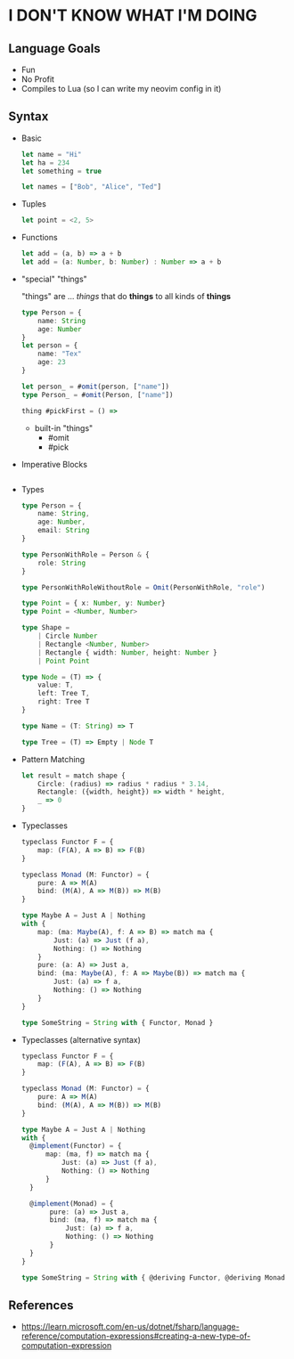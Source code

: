 # I DON'T KNOW WHAT I'M DOING


## Language Goals

- Fun
- No Profit
- Compiles to Lua (so I can write my neovim config in it)

## Syntax

- Basic

    ```typescript
    let name = "Hi"
    let ha = 234
    let something = true

    let names = ["Bob", "Alice", "Ted"]
    ```

- Tuples

    ```typescript
    let point = <2, 5>
    ```

- Functions

    ```typescript
    let add = (a, b) => a + b
    let add = (a: Number, b: Number) : Number => a + b
    ```

- "special" "things"

    "things" are ... _things_ that do **things** to all kinds of __things__

    ```typescript
    type Person = {
        name: String
        age: Number
    }
    let person = {
        name: "Tex"
        age: 23
    }

    let person_ = #omit(person, ["name"])
    type Person_ = #omit(Person, ["name"])

    thing #pickFirst = () => 
    ```

    - built-in "things"
        - #omit
        - #pick

- Imperative Blocks

   ```typescript
   ```

- Types

    ```typescript
    type Person = {
        name: String,
        age: Number,
        email: String
    }

    type PersonWithRole = Person & {
        role: String
    }

    type PersonWithRoleWithoutRole = Omit(PersonWithRole, "role")

    type Point = { x: Number, y: Number}
    type Point = <Number, Number>

    type Shape = 
        | Circle Number
        | Rectangle <Number, Number>
        | Rectangle { width: Number, height: Number }
        | Point Point

    type Node = (T) => {
        value: T,
        left: Tree T,
        right: Tree T
    }

    type Name = (T: String) => T

    type Tree = (T) => Empty | Node T
    ```

- Pattern Matching

    ```typescript
    let result = match shape {
        Circle: (radius) => radius * radius * 3.14,
        Rectangle: ({width, height}) => width * height,
        _ => 0
    }
    ```

- Typeclasses

    ```typescript
    typeclass Functor F = {
        map: (F(A), A => B) => F(B)
    }

    typeclass Monad (M: Functor) = {
        pure: A => M(A)
        bind: (M(A), A => M(B)) => M(B)
    }

    type Maybe A = Just A | Nothing
    with {
        map: (ma: Maybe(A), f: A => B) => match ma {
            Just: (a) => Just (f a),
            Nothing: () => Nothing
        }
        pure: (a: A) => Just a,
        bind: (ma: Maybe(A), f: A => Maybe(B)) => match ma {
            Just: (a) => f a,
            Nothing: () => Nothing
        }
    }

    type SomeString = String with { Functor, Monad }
    ```

- Typeclasses (alternative syntax)

    ```typescript
    typeclass Functor F = {
        map: (F(A), A => B) => F(B)
    }

    typeclass Monad (M: Functor) = {
        pure: A => M(A)
        bind: (M(A), A => M(B)) => M(B)
    }

    type Maybe A = Just A | Nothing
    with {
      @implement(Functor) = {
          map: (ma, f) => match ma {
              Just: (a) => Just (f a),
              Nothing: () => Nothing
          }
      }

      @implement(Monad) = {
           pure: (a) => Just a,
           bind: (ma, f) => match ma {
               Just: (a) => f a,
               Nothing: () => Nothing
           }
      }
    }

    type SomeString = String with { @deriving Functor, @deriving Monad }
    ```

## References
- https://learn.microsoft.com/en-us/dotnet/fsharp/language-reference/computation-expressions#creating-a-new-type-of-computation-expression
